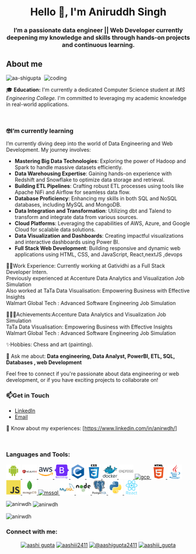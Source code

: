 
<h1 align="center">Hello 👋, I'm Aniruddh Singh</h1> 
<h3 align="center">I’m a passionate data engineer || Web Developer currently deepening my knowledge and skills through hands-on projects and continuous learning.</h3>

##  About me
<div align="left">

<img align="right" alt="coding" width="400" src="https://user-images.githubusercontent.com/55389276/140866485-8fb1c876-9a8f-4d6a-98dc-08c4981eaf70.gif">

<p align="left"> <img src="https://komarev.com/ghpvc/?username=aa-shigupta&label=Profile%20views&color=0e75b6&style=flat" alt="aa-shigupta" /> </p>




<p>🎓 <strong>Education:</strong> I'm currently a dedicated Computer Science student at <em>IMS Engineering College.</em> I'm committed to leveraging my academic knowledge in real-world applications.</p><br/>

<h3>🤓I’m currently learning</h3>
    <p>I’m currently diving deep into the world of Data Engineering and Web Development. My journey involves:</p>
    <ul>
        <li><strong>Mastering Big Data Technologies</strong>: Exploring the power of Hadoop and Spark to handle massive datasets efficiently.</li>
        <li><strong>Data Warehousing Expertise</strong>: Gaining hands-on experience with Redshift and Snowflake to optimize data storage and retrieval.</li>
        <li><strong>Building ETL Pipelines</strong>: Crafting robust ETL processes using tools like Apache NiFi and Airflow for seamless data flow.</li>
        <li><strong>Database Proficiency</strong>: Enhancing my skills in both SQL and NoSQL databases, including MySQL and MongoDB.</li>
        <li><strong>Data Integration and Transformation</strong>: Utilizing dbt and Talend to transform and integrate data from various sources.</li>
        <li><strong>Cloud Platforms</strong>: Leveraging the capabilities of AWS, Azure, and Google Cloud for scalable data solutions.</li>
        <li><strong>Data Visualization and Dashboards</strong>: Creating impactful visualizations and interactive dashboards using Power BI.</li>
        <li><strong>Full Stack Web Development</strong>: Building responsive and dynamic web applications using HTML, CSS, and JavaScript, React,nextJS ,devops </li>
    </ul>
   
👨‍💻Work Experience: Currently working at Gatividhi as a Full Stack Developer Intern. <br/>
Previously experienced at Accenture Data Analytics and Visualization Job Simulation <br/>
Also worked at TaTa Data Visualisation: Empowering Business with Effective Insights<br/>
Walmart Global Tech : Advanced Software Engineering Job Simulation<br/>


👩🏻‍🎓Achievements:Accenture Data Analytics and Visualization Job Simulation <br/>
TaTa Data Visualisation: Empowering Business with Effective Insights<br/>
Walmart Global Tech : Advanced Software Engineering Job Simulation<br/>


✨Hobbies: Chess and art (painting). <br/>

💬 Ask me about: **Data engineering, Data Analyst, PowerBI, ETL, SQL, Databases , web Development**
<p>Feel free to connect if you're passionate about data engineering or web development, or if you have exciting projects to collaborate on!</p>

  

<h3>📫Get in Touch</h3>
    <ul>
        <li><a href="https://www.linkedin.com/in/anirwdh/">LinkedIn</a></li>
        <li><a href="aniruddhsingh9397@gmail.com">Email</a></li>
    </ul>

📄 Know about my experiences: [https://www.linkedin.com/in/anirwdh/]


</div>

<br/>

<h3 align="left">Languages and Tools:</h3>
<p align="left"> <a href="https://developer.android.com" target="_blank" rel="noreferrer"> <img src="https://raw.githubusercontent.com/devicons/devicon/master/icons/android/android-original-wordmark.svg" alt="android" width="40" height="40"/> </a> <a href="https://angular.io" target="_blank" rel="noreferrer"> <img src="https://raw.githubusercontent.com/devicons/devicon/master/icons/angularjs/angularjs-original-wordmark.svg" alt="angularjs" width="40" height="40"/> </a> <a href="https://aws.amazon.com" target="_blank" rel="noreferrer"> <img src="https://raw.githubusercontent.com/devicons/devicon/master/icons/amazonwebservices/amazonwebservices-original-wordmark.svg" alt="aws" width="40" height="40"/> </a> <a href="https://getbootstrap.com" target="_blank" rel="noreferrer"> <img src="https://raw.githubusercontent.com/devicons/devicon/master/icons/bootstrap/bootstrap-plain-wordmark.svg" alt="bootstrap" width="40" height="40"/> </a> <a href="https://www.cprogramming.com/" target="_blank" rel="noreferrer"> <img src="https://raw.githubusercontent.com/devicons/devicon/master/icons/c/c-original.svg" alt="c" width="40" height="40"/> </a> <a href="https://www.w3schools.com/css/" target="_blank" rel="noreferrer"> <img src="https://raw.githubusercontent.com/devicons/devicon/master/icons/css3/css3-original-wordmark.svg" alt="css3" width="40" height="40"/> </a> <a href="https://www.docker.com/" target="_blank" rel="noreferrer"> <img src="https://raw.githubusercontent.com/devicons/devicon/master/icons/docker/docker-original-wordmark.svg" alt="docker" width="40" height="40"/> </a> <a href="https://expressjs.com" target="_blank" rel="noreferrer"> <img src="https://raw.githubusercontent.com/devicons/devicon/master/icons/express/express-original-wordmark.svg" alt="express" width="40" height="40"/> </a> <a href="https://cloud.google.com" target="_blank" rel="noreferrer"> <img src="https://www.vectorlogo.zone/logos/google_cloud/google_cloud-icon.svg" alt="gcp" width="40" height="40"/> </a> <a href="https://www.w3.org/html/" target="_blank" rel="noreferrer"> <img src="https://raw.githubusercontent.com/devicons/devicon/master/icons/html5/html5-original-wordmark.svg" alt="html5" width="40" height="40"/> </a> <a href="https://www.java.com" target="_blank" rel="noreferrer"> <img src="https://raw.githubusercontent.com/devicons/devicon/master/icons/java/java-original.svg" alt="java" width="40" height="40"/> </a> <a href="https://developer.mozilla.org/en-US/docs/Web/JavaScript" target="_blank" rel="noreferrer"> <img src="https://raw.githubusercontent.com/devicons/devicon/master/icons/javascript/javascript-original.svg" alt="javascript" width="40" height="40"/> </a> <a href="https://www.mongodb.com/" target="_blank" rel="noreferrer"> <img src="https://raw.githubusercontent.com/devicons/devicon/master/icons/mongodb/mongodb-original-wordmark.svg" alt="mongodb" width="40" height="40"/> </a> <a href="https://www.microsoft.com/en-us/sql-server" target="_blank" rel="noreferrer"> <img src="https://www.svgrepo.com/show/303229/microsoft-sql-server-logo.svg" alt="mssql" width="40" height="40"/> </a> <a href="https://www.mysql.com/" target="_blank" rel="noreferrer"> <img src="https://raw.githubusercontent.com/devicons/devicon/master/icons/mysql/mysql-original-wordmark.svg" alt="mysql" width="40" height="40"/> </a> <a href="https://nodejs.org" target="_blank" rel="noreferrer"> <img src="https://raw.githubusercontent.com/devicons/devicon/master/icons/nodejs/nodejs-original-wordmark.svg" alt="nodejs" width="40" height="40"/> </a> <a href="https://www.postgresql.org" target="_blank" rel="noreferrer"> <img src="https://raw.githubusercontent.com/devicons/devicon/master/icons/postgresql/postgresql-original-wordmark.svg" alt="postgresql" width="40" height="40"/> </a> <a href="https://www.python.org" target="_blank" rel="noreferrer"> <img src="https://raw.githubusercontent.com/devicons/devicon/master/icons/python/python-original.svg" alt="python" width="40" height="40"/> </a> <a href="https://reactjs.org/" target="_blank" rel="noreferrer"> <img src="https://raw.githubusercontent.com/devicons/devicon/master/icons/react/react-original-wordmark.svg" alt="react" width="40" height="40"/> </a> </p>

<p><img align="left" src="https://github-readme-stats.vercel.app/api/top-langs?username=anirwdh&show_icons=true&locale=en&layout=compact" alt="anirwdh" /></p>

<p>&nbsp;<img align="center" src="https://github-readme-stats.vercel.app/api?username=anirwdh&show_icons=true&locale=en" alt="anirwdh" /></p>

<p><img align="center" src="https://github-readme-streak-stats.herokuapp.com/?user=anirwdh&" alt="anirwdh" /></p>



<h3 align="left">Connect with me:</h3>
<p align="center">
<a href="https://linkedin.com/in/anirwdh" target="blank"><img align="center" src="https://raw.githubusercontent.com/rahuldkjain/github-profile-readme-generator/master/src/images/icons/Social/linked-in-alt.svg" alt="aashi gupta" height="30" width="40" /></a>
<a href="https://instagram.com/anirwdh" target="blank"><img align="center" src="https://raw.githubusercontent.com/rahuldkjain/github-profile-readme-generator/master/src/images/icons/Social/instagram.svg" alt="aashiii2411" height="30" width="40" /></a>
<a href="https://www.hackerrank.com/profile/aniruddhsingh931" target="blank"><img align="center" src="https://raw.githubusercontent.com/rahuldkjain/github-profile-readme-generator/master/src/images/icons/Social/hackerrank.svg" alt="@aashigupta2411" height="30" width="40" /></a>
<a href="https://www.leetcode.com/aashiii_gupta" target="blank"><img align="center" src="https://raw.githubusercontent.com/rahuldkjain/github-profile-readme-generator/master/src/images/icons/Social/leet-code.svg" alt="aashiii_gupta" height="30" width="40" /></a>
</p>
